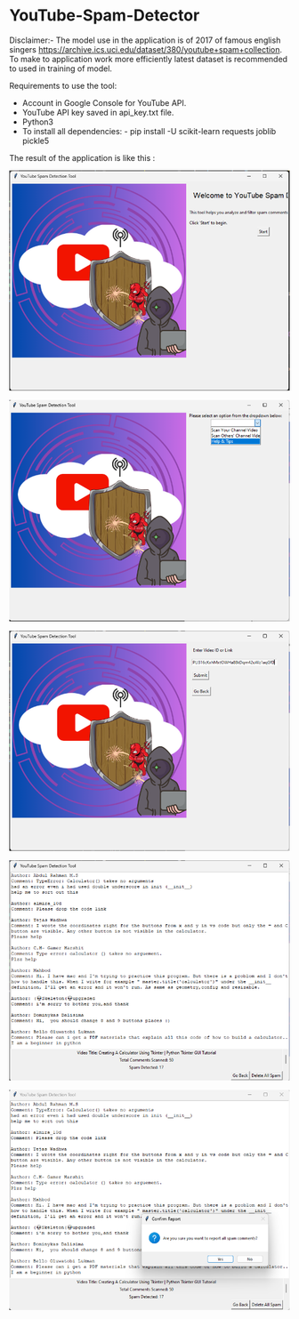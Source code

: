 # YouTube-Spam-Detector
Disclaimer:- The model use in the application is of 2017 of famous english singers https://archive.ics.uci.edu/dataset/380/youtube+spam+collection. To make to application work more efficiently latest dataset is recommended to used in training of model.

Requirements to use the tool:
- Account in Google Console for YouTube API.
- YouTube API key saved in api_key.txt file.
- Python3
- To install all dependencies: - pip install -U scikit-learn requests joblib pickle5


The result of the application is like this :

![Home Page](/Dataset%20and%20model/1g.png)

![Options to select from](/Dataset%20and%20model/2g.png) 

![Link to provide](/Dataset%20and%20model/3g.png) 

![Filtered Spam Comment](/Dataset%20and%20model/4g.png) 

![Report or Deletion based on user identity](/Dataset%20and%20model/5g.png)